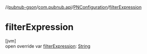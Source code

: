 //[pubnub-gson](../../../index.md)/[com.pubnub.api](../index.md)/[PNConfiguration](index.md)/[filterExpression](filter-expression.md)

# filterExpression

[jvm]\
open override var [filterExpression](filter-expression.md): [String](https://kotlinlang.org/api/latest/jvm/stdlib/kotlin/-string/index.html)
